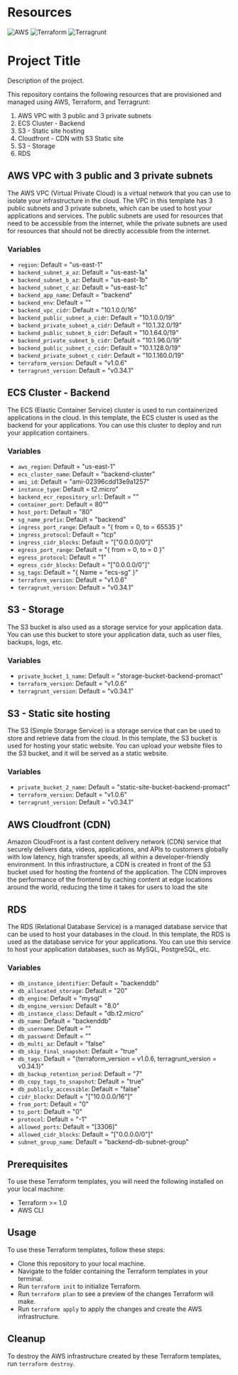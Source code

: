 # Resources

![AWS](https://img.shields.io/badge/AWS-Amazon%20Web%20Services-orange)
![Terraform](https://img.shields.io/badge/Terraform-v1.0.6-brightgreen)
![Terragrunt](https://img.shields.io/badge/Terragrunt-v0.34.1-blue)

# Project Title

Description of the project.

This repository contains the following resources that are provisioned and managed using AWS, Terraform, and Terragrunt:

1. AWS VPC with 3 public and 3 private subnets 
2. ECS Cluster - Backend
3. S3 - Static site hosting
4. Cloudfront - CDN with S3 Static site
5. S3 - Storage
6. RDS

## AWS VPC with 3 public and 3 private subnets

The AWS VPC (Virtual Private Cloud) is a virtual network that you can use to isolate your infrastructure in the cloud. The VPC in this template has 3 public subnets and 3 private subnets, which can be used to host your applications and services. The public subnets are used for resources that need to be accessible from the internet, while the private subnets are used for resources that should not be directly accessible from the internet.

### Variables

- `region`: Default = "us-east-1"
- `backend_subnet_a_az`: Default = "us-east-1a"
- `backend_subnet_b_az`: Default = "us-east-1b"
- `backend_subnet_c_az`: Default = "us-east-1c"
- `backend_app_name`: Default = "backend"
- `backend_env`: Default = ""
- `backend_vpc_cidr`: Default = "10.1.0.0/16"
- `backend_public_subnet_a_cidr`: Default = "10.1.0.0/19"
- `backend_private_subnet_a_cidr`: Default = "10.1.32.0/19"
- `backend_public_subnet_b_cidr`: Default = "10.1.64.0/19"
- `backend_private_subnet_b_cidr`: Default = "10.1.96.0/19"
- `backend_public_subnet_c_cidr`: Default = "10.1.128.0/19"
- `backend_private_subnet_c_cidr`: Default = "10.1.160.0/19"
- `terraform_version`: Default = "v1.0.6"
- `terragrunt_version`: Default = "v0.34.1"

## ECS Cluster - Backend

The ECS (Elastic Container Service) cluster is used to run containerized applications in the cloud. In this template, the ECS cluster is used as the backend for your applications. You can use this cluster to deploy and run your application containers.

### Variables

- `aws_region`: Default = "us-east-1"
- `ecs_cluster_name`: Default = "backend-cluster"
- `ami_id`: Default = "ami-02396cdd13e9a1257"
- `instance_type`: Default = t2.micro"
- `backend_ecr_repository_url`: Default = ""
- `container_port`: Default = 80""
- `host_port`: Default = "80"
- `sg_name_prefix`: Default = "backend"
- `ingress_port_range`: Default = "{ from = 0, to = 65535 }"
- `ingress_protocol`: Default = "tcp"
- `ingress_cidr_blocks`: Default = "["0.0.0.0/0"]"
- `egress_port_range`: Default = "{ from = 0, to = 0 }"
- `egress_protocol`: Default = "1"
- `egress_cidr_blocks`: Default = "["0.0.0.0/0"]"
- `sg_tags`: Default = "{ Name = "ecs-sg" }"
- `terraform_version`: Default = "v1.0.6"
- `terragrunt_version`: Default = "v0.34.1"

## S3 - Storage

The S3 bucket is also used as a storage service for your application data. You can use this bucket to store your application data, such as user files, backups, logs, etc.

### Variables

- `private_bucket_1_name`: Default = "storage-bucket-backend-promact"
- `terraform_version`: Default = "v1.0.6"
- `terragrunt_version`: Default = "v0.34.1"


## S3 - Static site hosting

The S3 (Simple Storage Service) is a storage service that can be used to store and retrieve data from the cloud. In this template, the S3 bucket is used for hosting your static website. You can upload your website files to the S3 bucket, and it will be served as a static website.

### Variables

- `private_bucket_2_name`: Default = "static-site-bucket-backend-promact"
- `terraform_version`: Default = "v1.0.6"
- `terragrunt_version`: Default = "v0.34.1"

## AWS Cloudfront (CDN)

Amazon CloudFront is a fast content delivery network (CDN) service that securely delivers data, videos, applications, and APIs to customers globally with low latency, high transfer speeds, all within a developer-friendly environment. In this infrastructure, a CDN is created in front of the S3 bucket used for hosting the frontend of the application. The CDN improves the performance of the frontend by caching content at edge locations around the world, reducing the time it takes for users to load the site


## RDS

The RDS (Relational Database Service) is a managed database service that can be used to host your databases in the cloud. In this template, the RDS is used as the database service for your applications. You can use this service to host your application databases, such as MySQL, PostgreSQL, etc.

### Variables

- `db_instance_identifier`: Default = "backenddb"
- `db_allocated_storage`: Default = "20"
- `db_engine`: Default = "mysql"
- `db_engine_version`: Default = "8.0"
- `db_instance_class`: Default = "db.t2.micro"
- `db_name`: Default = "backenddb"
- `db_username`: Default = ""
- `db_password`: Default = ""
- `db_multi_az`: Default = "false"
- `db_skip_final_snapshot`: Default = "true"
- `db_tags`: Default = "{terraform_version  = v1.0.6, terragrunt_version = v0.34.1}"
- `db_backup_retention_period`: Default = "7"
- `db_copy_tags_to_snapshot`: Default = "true"
- `db_publicly_accessible`: Default = "false"
- `cidr_blocks`: Default = "["10.0.0.0/16"]"
- `from_port`: Default = "0"
- `to_port`: Default = "0"
- `protocol`: Default = "-1"
- `allowed_ports`: Default = "[3306]"
- `allowed_cidr_blocks`: Default = "["0.0.0.0/0"]"
- `subnet_group_name`: Default = "backend-db-subnet-group"

## Prerequisites

To use these Terraform templates, you will need the following installed on your local machine:

- Terraform >= 1.0
- AWS CLI

## Usage

To use these Terraform templates, follow these steps:

- Clone this repository to your local machine.
- Navigate to the folder containing the Terraform templates in your terminal.
- Run `terraform init` to initialize Terraform.
- Run `terraform plan` to see a preview of the changes Terraform will make.
- Run `terraform apply` to apply the changes and create the AWS infrastructure.

## Cleanup

To destroy the AWS infrastructure created by these Terraform templates, run `terraform destroy`.

